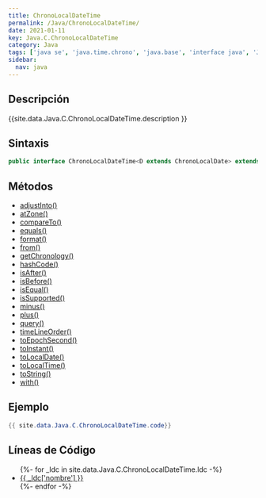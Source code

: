 ```yaml
---
title: ChronoLocalDateTime
permalink: /Java/ChronoLocalDateTime/
date: 2021-01-11
key: Java.C.ChronoLocalDateTime
category: Java
tags: ['java se', 'java.time.chrono', 'java.base', 'interface java', 'Java 1.8']
sidebar: 
  nav: java
---
```


## Descripción
{{site.data.Java.C.ChronoLocalDateTime.description }}

## Sintaxis
~~~java
public interface ChronoLocalDateTime<D extends ChronoLocalDate> extends Temporal, TemporalAdjuster, Comparable<ChronoLocalDateTime<?>>
~~~

## Métodos
* [adjustInto()](/Java/ChronoLocalDateTime/adjustInto)
* [atZone()](/Java/ChronoLocalDateTime/atZone)
* [compareTo()](/Java/ChronoLocalDateTime/compareTo)
* [equals()](/Java/ChronoLocalDateTime/equals)
* [format()](/Java/ChronoLocalDateTime/format)
* [from()](/Java/ChronoLocalDateTime/from)
* [getChronology()](/Java/ChronoLocalDateTime/getChronology)
* [hashCode()](/Java/ChronoLocalDateTime/hashCode)
* [isAfter()](/Java/ChronoLocalDateTime/isAfter)
* [isBefore()](/Java/ChronoLocalDateTime/isBefore)
* [isEqual()](/Java/ChronoLocalDateTime/isEqual)
* [isSupported()](/Java/ChronoLocalDateTime/isSupported)
* [minus()](/Java/ChronoLocalDateTime/minus)
* [plus()](/Java/ChronoLocalDateTime/plus)
* [query()](/Java/ChronoLocalDateTime/query)
* [timeLineOrder()](/Java/ChronoLocalDateTime/timeLineOrder)
* [toEpochSecond()](/Java/ChronoLocalDateTime/toEpochSecond)
* [toInstant()](/Java/ChronoLocalDateTime/toInstant)
* [toLocalDate()](/Java/ChronoLocalDateTime/toLocalDate)
* [toLocalTime()](/Java/ChronoLocalDateTime/toLocalTime)
* [toString()](/Java/ChronoLocalDateTime/toString)
* [with()](/Java/ChronoLocalDateTime/with)

## Ejemplo
~~~java
{{ site.data.Java.C.ChronoLocalDateTime.code}}
~~~

## Líneas de Código
<ul>
{%- for _ldc in site.data.Java.C.ChronoLocalDateTime.ldc -%}
   <li>
       <a href="{{_ldc['url'] }}">{{ _ldc['nombre'] }}</a>
   </li>
{%- endfor -%}
</ul>
